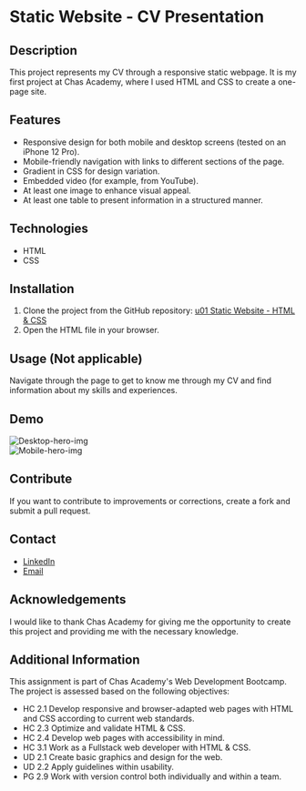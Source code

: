 <style>
img {
    display: flex;
    justify-content: space-between;
    max-width: 48%;
    max-height: 650px;
}
</style>

# Static Website - CV Presentation

## Description

This project represents my CV through a responsive static webpage. It is my first project at Chas Academy, where I used HTML and CSS to create a one-page site.

## Features

- Responsive design for both mobile and desktop screens (tested on an iPhone 12 Pro).
- Mobile-friendly navigation with links to different sections of the page.
- Gradient in CSS for design variation.
- Embedded video (for example, from YouTube).
- At least one image to enhance visual appeal.
- At least one table to present information in a structured manner.

## Technologies

- HTML
- CSS

## Installation

1. Clone the project from the GitHub repository: [u01 Static Website - HTML & CSS](https://github.com/LloydElery/u01-Static-Website-HTML-CSS)
2. Open the HTML file in your browser.

## Usage (Not applicable)

Navigate through the page to get to know me through my CV and find information about my skills and experiences.

## Demo

![Desktop-hero-img](image.png)
![Mobile-hero-img](image-1.png)

## Contribute

If you want to contribute to improvements or corrections, create a fork and submit a pull request.

## Contact

- [LinkedIn](https://www.linkedin.com/in/dennis-jensen-stockholm/)
- [Email](lloydelery@gmail.com)

## Acknowledgements

I would like to thank Chas Academy for giving me the opportunity to create this project and providing me with the necessary knowledge.

## Additional Information

This assignment is part of Chas Academy's Web Development Bootcamp. The project is assessed based on the following objectives:

- HC 2.1 Develop responsive and browser-adapted web pages with HTML and CSS according to current web standards.
- HC 2.3 Optimize and validate HTML & CSS.
- HC 2.4 Develop web pages with accessibility in mind.
- HC 3.1 Work as a Fullstack web developer with HTML & CSS.
- UD 2.1 Create basic graphics and design for the web.
- UD 2.2 Apply guidelines within usability.
- PG 2.9 Work with version control both individually and within a team.
